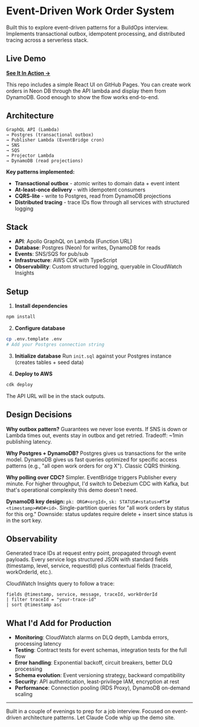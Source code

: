 # Event-Driven Work Order System

Built this to explore event-driven patterns for a BuildOps interview. Implements transactional outbox, idempotent processing, and distributed tracing across a serverless stack.

## Live Demo
**[See It In Action →](https://johnhamlin.github.io/event-driven-demo/)**

This repo includes a simple React UI on GitHub Pages. You can create work orders in Neon DB through the API lambda and display them from DynamoDB. Good enough to show the flow works end-to-end.


## Architecture

```
GraphQL API (Lambda)
→ Postgres (transactional outbox)
→ Publisher Lambda (EventBridge cron)
→ SNS
→ SQS
→ Projector Lambda
→ DynamoDB (read projections)
```

**Key patterns implemented:**
- **Transactional outbox** - atomic writes to domain data + event intent
- **At-least-once delivery** - with idempotent consumers
- **CQRS-lite** - write to Postgres, read from DynamoDB projections
- **Distributed tracing** - trace IDs flow through all services with structured logging

## Stack

- **API**: Apollo GraphQL on Lambda (Function URL)
- **Database**: Postgres (Neon) for writes, DynamoDB for reads
- **Events**: SNS/SQS for pub/sub
- **Infrastructure**: AWS CDK with TypeScript
- **Observability**: Custom structured logging, queryable in CloudWatch Insights

## Setup

1. **Install dependencies**
```bash
npm install
```

2. **Configure database**
```bash
cp .env.template .env
# Add your Postgres connection string
```

3. **Initialize database**
   Run `init.sql` against your Postgres instance (creates tables + seed data)

4. **Deploy to AWS**
```bash
cdk deploy
```

The API URL will be in the stack outputs.

## Design Decisions

**Why outbox pattern?** Guarantees we never lose events. If SNS is down or Lambda times out, events stay in outbox and get retried. Tradeoff: ~1min publishing latency.

**Why Postgres + DynamoDB?** Postgres gives us transactions for the write model. DynamoDB gives us fast queries optimized for specific access patterns (e.g., "all open work orders for org X"). Classic CQRS thinking.

**Why polling over CDC?** Simpler. EventBridge triggers Publisher every minute. For higher throughput, I'd switch to Debezium CDC with Kafka, but that's operational complexity this demo doesn't need.

**DynamoDB key design:** `pk: ORG#<orgId>`, `sk: STATUS#<status>#TS#<timestamp>#WO#<id>`. Single-partition queries for "all work orders by status for this org." Downside: status updates require delete + insert since status is in the sort key.

## Observability

Generated trace IDs at request entry point, propagated through event payloads. Every service logs structured JSON with standard fields (timestamp, level, service, requestId) plus contextual fields (traceId, workOrderId, etc.).

CloudWatch Insights query to follow a trace:
```
fields @timestamp, service, message, traceId, workOrderId
| filter traceId = "your-trace-id"
| sort @timestamp asc
```

## What I'd Add for Production

- **Monitoring**: CloudWatch alarms on DLQ depth, Lambda errors, processing latency
- **Testing**: Contract tests for event schemas, integration tests for the full flow
- **Error handling**: Exponential backoff, circuit breakers, better DLQ processing
- **Schema evolution**: Event versioning strategy, backward compatibility
- **Security**: API authentication, least-privilege IAM, encryption at rest
- **Performance**: Connection pooling (RDS Proxy), DynamoDB on-demand scaling

---

Built in a couple of evenings to prep for a job interview. Focused on event-driven architecture patterns. Let Claude Code whip up the demo site.

